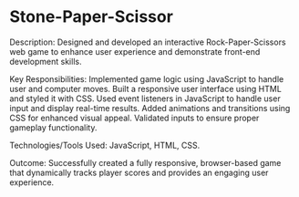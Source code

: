 # Stone-Paper-Scissor
Description: Designed and developed an interactive Rock-Paper-Scissors web game to enhance user experience and demonstrate front-end development skills.

Key Responsibilities:
Implemented game logic using JavaScript to handle user and computer moves.
Built a responsive user interface using HTML and styled it with CSS.
Used event listeners in JavaScript to handle user input and display real-time results.
Added animations and transitions using CSS for enhanced visual appeal.
Validated inputs to ensure proper gameplay functionality.

Technologies/Tools Used: JavaScript, HTML, CSS.

Outcome: Successfully created a fully responsive, browser-based game that dynamically tracks player scores and provides an engaging user experience.
